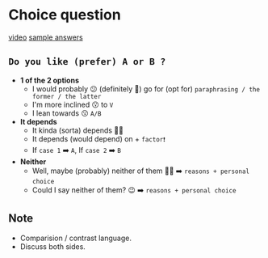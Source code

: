 # Choice question
[video](https://drive.google.com/file/d/1btbL8yz_d9_-jNwVFPiNAbeuxfIe4Rnj/view?usp=share_link)
[sample answers](https://docs.google.com/document/d/1qPjgK4IGrnUKlj18ifQgesLyKt04CBxufSm9_b8URcI/edit)
## `` Do you like (prefer) A or B ? ``
- **1 of the 2 options**
  - I would probably 😕 (definitely 💯) go for (opt for) ``paraphrasing / the former / the latter``
  - I'm more inclined 😗 to ``V``
  - I lean towards 😗 ``A/B``
- **It depends**
  - It kinda (sorta) depends 💁‍♂️
  - It depends (would depend) on + ``factor❗``
  - If ``case 1`` ➡️ ``A``, If ``case 2`` ➡️ ``B``
- **Neither**
  - Well, maybe (probably) neither of them 🙅‍♂️ ➡️ ``reasons + personal choice``
  - Could I say neither of them? 😉 ➡️ ``reasons + personal choice``
## Note
- Comparision / contrast language.
- Discuss both sides.
